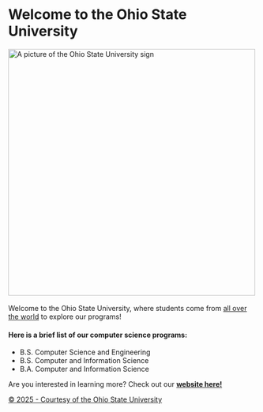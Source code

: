 <!DOCTYPE html>
<html lang="en">
<head>
  <meta charset="UTF-8">
  <title>Welcome to the Ohio State University</title>
</head>
<body>
<h1>Welcome to the Ohio State University</h1>
<img src="https://content.presspage.com/uploads/2170/1920_autumncampus.jpg?10000" alt="A picture of the Ohio State University sign" width="500px">
<br>
<br>
Welcome to the Ohio State University, where students come from <u>all over the world</u> to explore our programs!
<h4>Here is a brief list of our computer science programs:</h4>
<ul>
  <li>B.S. Computer Science and Engineering</li>
  <li>B.S. Computer and Information Science</li>
  <li>B.A. Computer and Information Science</li>
</ul>
<p> Are you interested in learning more? Check out our <b><a href="https://www.osu.edu/" target="_blank">website here! </b></p>

<footer>
  <p>&copy; 2025 - Courtesy of the Ohio State University</p>
</footer>
</body>
</html>
